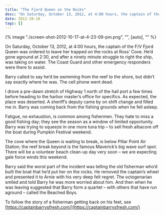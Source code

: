```yaml
---
title: "The Fjord Queen on the Rocks"
desc: "On Saturday, October 13, 2012, at 4:00 hours, the captain of the F/V Fjord Queen was ordered to leave her trapped on the rocks at Ross’ Cove.  He’d gone aground at 2:30, and  after a ninety minute struggle to right the ship, was taking on water.  The Coast Guard and other emergency responders were there to assist."
date: 2012-10-18
tags: []
---
```


{% image "./screen-shot-2012-10-17-at-4-23-09-pm.png", "", [auto], "" %}

On Saturday, October 13, 2012, at 4:00 hours, the captain of the F/V Fjord Queen was ordered to leave her trapped on the
rocks at Ross’ Cove. He’d gone aground at 2:30, and after a ninety minute struggle to right the ship, was taking on
water. The Coast Guard and other emergency responders were there to assist.

Barry called to say he’d be swimming from the reef to the shore, but didn’t say exactly where he was. The cell phone
went dead.

I drove a pre-dawn stretch of Highway 1 north of the hail port a few times before heading to the harbor master’s office
for specifics. As expected, the place was deserted. A sheriff’s deputy came by on shift change and filled me in. Barry
was coming back from the fishing grounds when he fell asleep.

Fatigue, no exhaustion, is common among fishermen. They hate to miss a good fishing day; they see the season as a window
of limited opportunity. Barry was trying to squeeze in one more tuna trip – to sell fresh albacore off the boat during
Pumpkin Festival weekend.

The cove where the Queen is waiting to break, is below Pillar Point Air Station; the reef break beyond is the famous
Maverick’s big wave surf spot. There will be a volunteer beach clean-up day very soon – we are expecting gale force
winds this weekend.

Barry said the worst part of the incident was telling the old fisherman who’d built the boat that he’d put her on the
rocks. He removed the captain’s wheel and presented it to Arnie with his very deep felt regret. The octogenarian smiled
and told Barry he was more worried about him. And then when he was leaving suggested that Barry form a quartet – with
others that have run aground – called the Beached Boys.

To follow the story of a fisherman getting back on his feet, see</br>
[https://captainbarrysfresh.com/](https://captainbarrysfresh.com/)
